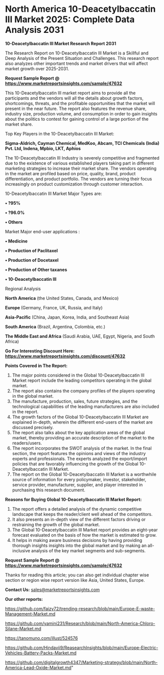 # North America 10-Deacetylbaccatin III Market 2025: Complete Data Analysis 2031

<strong>10-Deacetylbaccatin III Market Research Report 2031</strong>

The Research Report on 10-Deacetylbaccatin III Market is a Skillful and Deep Analysis of the Present Situation and Challenges. This research report also analyzes other important trends and market drivers that will affect market growth over 2025-2031.

<strong>Request Sample Report @ <a href=https://www.marketreportsinsights.com/sample/47632>https://www.marketreportsinsights.com/sample/47632</a></strong>

This 10-Deacetylbaccatin III market report aims to provide all the participants and the vendors will all the details about growth factors, shortcomings, threats, and the profitable opportunities that the market will present in the near future. The report also features the revenue share, industry size, production volume, and consumption in order to gain insights about the politics to contest for gaining control of a large portion of the market share.

Top Key Players in the 10-Deacetylbaccatin III Market:

<strong>Sigma-Aldrich, Cayman Chemical, MedKoo, Abcam, TCI Chemicals (India) Pvt. Ltd, Indena, Mpbio, LKT, Aphios</strong>

The 10-Deacetylbaccatin III Industry is severely competitive and fragmented due to the existence of various established players taking part in different marketing strategies to increase their market share. The vendors operating in the market are profiled based on price, quality, brand, product differentiation, and product portfolio. The vendors are turning their focus increasingly on product customization through customer interaction.

10-Deacetylbaccatin III Market Major Types are:

<strong>•  ?95%

•  ?96.0%

•  Others</strong>

Market Major end-user applications :

<strong>•  Medicine

•  Production of Paclitaxel

•  Production of Docetaxel

•  Production of Other taxanes

•  10-Deacetylbaccatin III</strong>

Regional Analysis

</u><strong><b>North America</b></strong> (the United States, Canada, and Mexico)

<strong><b>Europe </b></strong>(Germany, France, UK, Russia, and Italy)

<strong><b>Asia-Pacific</b></strong> (China, Japan, Korea, India, and Southeast Asia)

<strong><b>South America</b></strong> (Brazil, Argentina, Colombia, etc.)

<strong><b>The Middle East and Africa</b></strong> (Saudi Arabia, UAE, Egypt, Nigeria, and South Africa)

<strong>Go For Interesting Discount Here: <a href=https://www.marketreportsinsights.com/discount/47632>https://www.marketreportsinsights.com/discount/47632</a></strong>

<strong>Points Covered in The Report:</strong>
<ol>
  <li>The major points considered in the Global 10-Deacetylbaccatin III Market report include the leading competitors operating in the global market.</li>
  <li>The report also contains the company profiles of the players operating in the global market.</li>
  <li>The manufacture, production, sales, future strategies, and the technological capabilities of the leading manufacturers are also included in the report.</li>
  <li>The growth factors of the Global 10-Deacetylbaccatin III Market are explained in-depth, wherein the different end-users of the market are discussed precisely.</li>
  <li>The report also talks about the key application areas of the global market, thereby providing an accurate description of the market to the readers/users.</li>
  <li>The report incorporates the SWOT analysis of the market. In the final section, the report features the opinions and views of the industry experts and professionals. The experts analyzed the export/import policies that are favorably influencing the growth of the Global 10-Deacetylbaccatin III Market.</li>
  <li>The report on the Global 10-Deacetylbaccatin III Market is a worthwhile source of information for every policymaker, investor, stakeholder, service provider, manufacturer, supplier, and player interested in purchasing this research document.</li>
</ol>
<strong>Reasons for Buying Global 10-Deacetylbaccatin III Market Report:</strong>

<ol>
  <li>The report offers a detailed analysis of the dynamic competitive landscape that keeps the reader/client well ahead of the competitors.</li>
  <li>It also presents an in-depth view of the different factors driving or restraining the growth of the global market.</li>
  <li>The Global 10-Deacetylbaccatin III Market report provides an eight-year forecast evaluated on the basis of how the market is estimated to grow.</li>
  <li>It helps in making aware business decisions by having providing thorough insights insights into the global market and by making an all-inclusive analysis of the key market segments and sub-segments.</li>
</ol>
<strong>Request Sample Report @ <a href=https://www.marketreportsinsights.com/sample/47632>https://www.marketreportsinsights.com/sample/47632</a></strong>


Thanks for reading this article; you can also get individual chapter wise section or region wise report version like Asia, United States, Europe.

<strong>Contact Us:</strong>
sales@marketreportsinsights.com

<strong>Our other reports:</strong>

<a href=https://github.com/faizy72/trending-research/blob/main/Europe-E-waste-Management-Market.md>https://github.com/faizy72/trending-research/blob/main/Europe-E-waste-Management-Market.md</a>

<a href=https://github.com/yamini231/Research/blob/main/North-America-Chloro-Silane-Market.md>https://github.com/yamini231/Research/blob/main/North-America-Chloro-Silane-Market.md</a>

<a href=https://tanomuno.com/illust/524576>https://tanomuno.com/illust/524576</a>

<a href=https://github.com/Hindavii9/ReasearchInsights/blob/main/Europe-Electric-Vehicles-Battery-Packs-Market.md>https://github.com/Hindavii9/ReasearchInsights/blob/main/Europe-Electric-Vehicles-Battery-Packs-Market.md</a>

<a href=https://github.com/digitalgrowth4347/Marketing-strategy/blob/main/North-America-Lead-Oxide-Market.md>https://github.com/digitalgrowth4347/Marketing-strategy/blob/main/North-America-Lead-Oxide-Market.md</a>"
